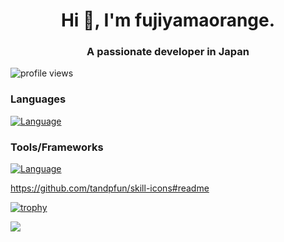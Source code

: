 <h1 align="center">Hi 👋, I'm fujiyamaorange.</h1>
<h3 align="center">A passionate developer in Japan</h3>

<p align="left"> <img src="https://komarev.com/ghpvc/?username=hoge&label=Profile%20views&color=0e75b6&style=flat" alt="profile views" /> </p>

### Languages
[![Language](https://skillicons.dev/icons?i=ts,js,rust,dart,py,c,cpp,html,css&theme=dark)](https://skillicons.dev)

### Tools/Frameworks
[![Language](https://skillicons.dev/icons?i=github,gcp,firebase,cloudflare,graphql,docker,wasm,vercel,nextjs,react,tailwind,nuxtjs,nodejs,flutter,webpack,babel,bash,express,cypress&theme=dark)](https://skillicons.dev)

https://github.com/tandpfun/skill-icons#readme

[![trophy](https://github-profile-trophy.vercel.app/?username=ryo-ma&theme=onedark)](https://github.com/ryo-ma/github-profile-trophy)

![](https://github-profile-summary-cards.vercel.app/api/cards/profile-details?username=fujiyamaorange&theme=github)


